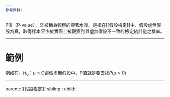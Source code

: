 ```yaml
---
參考資料:
---
```

P值（P-value），又被稱為觀察的顯著水準。是指在[[假設檢定]]中，假設虛無假設為真，取得樣本至少於實際上被觀察到與虛無假設不一致的檢定統計量之機率。
- - -
# 範例
例如在，$H_0：\mu\leq 0$這個虛無假設中，P值就是要去找$P(\mu>0)$
- - -
parent::[[假設檢定]]
sibling::
child::
